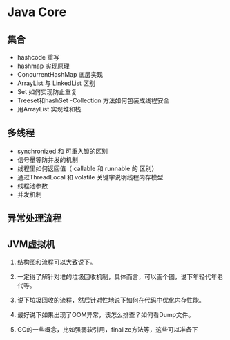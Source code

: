 # Java Core

## 集合
  - hashcode 重写
  - hashmap 实现原理
  - ConcurrentHashMap 底层实现
  - ArrayList 与 LinkedList 区别
  - Set 如何实现防止重复
  - Treeset和hashSet
  -Collection 方法如何包装成线程安全
  - 用ArrayList 实现堆和栈
  
## 多线程
  - synchronized 和 可重入锁的区别
  - 信号量等防并发的机制
  - 线程里如何返回值（ callable 和 runnable 的 区别）
  - 通过ThreadLocal 和 volatile 关键字说明线程内存模型
  - 线程池参数
  - 并发机制
  

## 异常处理流程

## JVM虚拟机
1. 结构图和流程可以大致说下。

2. 一定得了解针对堆的垃圾回收机制，具体而言，可以画个图，说下年轻代年老代等。

3. 说下垃圾回收的流程，然后针对性地说下如何在代码中优化内存性能。

4. 最好说下如果出现了OOM异常，该怎么排查？如何看Dump文件。

5. GC的一些概念，比如强弱软引用，finalize方法等，这些可以准备下
